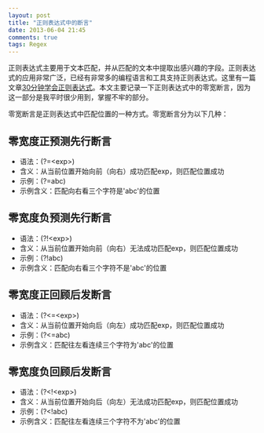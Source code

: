 ```yaml
---
layout: post
title: "正则表达式中的断言"
date: 2013-06-04 21:45
comments: true
tags: Regex
---
```

正则表达式主要用于文本匹配，并从匹配的文本中提取出感兴趣的字段。正则表达式的应用非常广泛，已经有非常多的编程语言和工具支持正则表达式。这里有一篇文章[30分钟学会正则表达式][learn-regex]。本文主要记录一下正则表达式中的零宽断言，因为这一部分是我平时很少用到，掌握不牢的部分。

零宽断言是正则表达式中匹配位置的一种方式。零宽断言分为以下几种：

## 零宽度正预测先行断言
 * 语法：(?=\<exp\>)
 * 含义：从当前位置开始向前（向右）成功匹配exp，则匹配位置成功
 * 示例：(?=abc)
 * 示例含义：匹配向右看三个字符是'abc'的位置

## 零宽度负预测先行断言
 * 语法：(?!\<exp\>)
 * 含义：从当前位置开始向前（向右）无法成功匹配exp，则匹配位置成功
 * 示例：(?!abc)
 * 示例含义：匹配向右看三个字符不是'abc'的位置

## 零宽度正回顾后发断言
 * 语法：(?<=\<exp\>)
 * 含义：从当前位置开始向后（向左）成功匹配exp，则匹配位置成功
 * 示例：(?<=abc)
 * 示例含义：匹配往左看连续三个字符为'abc'的位置

## 零宽度负回顾后发断言
 * 语法：(?<!\<exp\>)
 * 含义：从当前位置开始向后（向左）无法成功匹配exp，则匹配位置成功
 * 示例：(?<!abc)
 * 示例含义：匹配往左看连续三个字符不为'abc'的位置

[learn-regex]: http://deerchao.net/tutorials/regex/regex.htm
